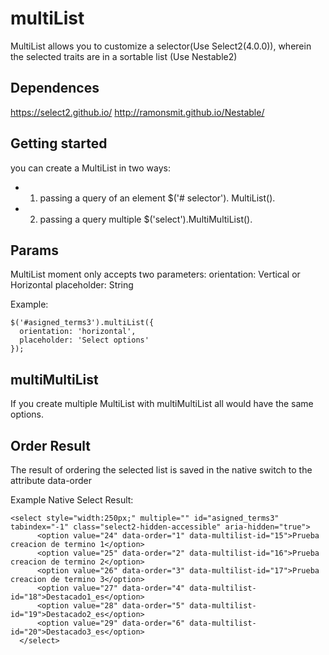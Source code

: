 # multiList
MultiList allows you to customize a selector(Use Select2(4.0.0)), wherein the selected traits are in a sortable list (Use Nestable2)

## Dependences
https://select2.github.io/
http://ramonsmit.github.io/Nestable/

## Getting started 
you can create a MultiList in two ways:
* 1) passing a query of an element $('# selector'). MultiList().
* 2) passing a query multiple $('select').MultiMultiList().

## Params
MultiList moment only accepts two parameters:
orientation: Vertical or Horizontal
placeholder: String

Example: 
```
$('#asigned_terms3').multiList({
  orientation: 'horizontal',
  placeholder: 'Select options'
});
```
## multiMultiList
If you create multiple MultiList with multiMultiList all would have the same options.


## Order Result
The result of ordering the selected list is saved in the native switch to the attribute data-order

Example Native Select Result:
```
<select style="width:250px;" multiple="" id="asigned_terms3" tabindex="-1" class="select2-hidden-accessible" aria-hidden="true">
      <option value="24" data-order="1" data-multilist-id="15">Prueba creacion de termino 1</option>
      <option value="25" data-order="2" data-multilist-id="16">Prueba creacion de termino 2</option>
      <option value="26" data-order="3" data-multilist-id="17">Prueba creacion de termino 3</option>
      <option value="27" data-order="4" data-multilist-id="18">Destacado1_es</option>
      <option value="28" data-order="5" data-multilist-id="19">Destacado2_es</option>
      <option value="29" data-order="6" data-multilist-id="20">Destacado3_es</option>
  </select>
```

